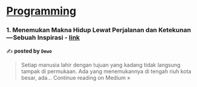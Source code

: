 
<h1><a href=https://medium.com/tag/programming/recommended target="_blank" rel="noopener noreferrer">Programming</a></h1>
<h3>1. Menemukan Makna Hidup Lewat Perjalanan dan Ketekunan — Sebuah Inspirasi - <a href="https://medium.com/@dewo170501/menemukan-makna-hidup-lewat-perjalanan-dan-ketekunan-sebuah-inspirasi-4662518d5fce?source=rss------programming-5" target="_blank" rel="noopener noreferrer">link</a></h3>

✍️ **posted by `Dewo`**

<blockquote>Setiap manusia lahir dengan tujuan yang kadang tidak langsung tampak di permukaan. Ada yang menemukannya di tengah riuh kota besar, ada…
Continue reading on Medium »</blockquote>

